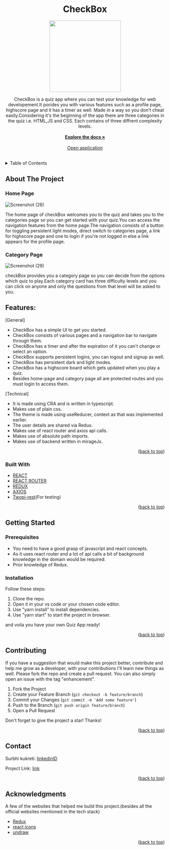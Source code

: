 
<div id="top"></div>

<!-- PROJECT LOGO -->
<br />
<div align="center">
   <h1 align="center">CheckBox</h1>
  <a href="https://github.com/surbhi84/checkboxQuiz-Typescript">
<img width="225" src="https://user-images.githubusercontent.com/56334321/169650629-a4eb9b24-307a-4663-bbb8-eb95785a0ddd.png" />
  </a>

 

  <p align="center">  
CheckBox is a quiz app where you can test your knowledge for web developement.It porides you with various features such as a profile page, highscore page and it has a timer as well. Made in a way so you don't cheat easily.Considering it's the beginning of the app there are three categories in the quiz i.e. HTML,JS and CSS. Each contains of three diffrent complexity levels.
    <br />
    <br />
    <a href="https://github.com/surbhi84/checkboxQuiz-Typescript"><strong>Explore the docs »</strong></a>
    <br />
    <br />
    <a href="checkboxdev.netlify.app">Open application</a>
    <br />
    <br />
  </p>
</div>

<!-- TABLE OF CONTENTS -->
<details>
  <summary>Table of Contents</summary>
  <ol>
    <li>
      <a href="#about-the-project">About The Project</a>
      <ul>
        <li><a href="#built-with">Built With</a></li>
      </ul>
    </li>
    <li>
      <a href="#getting-started">Getting Started</a>
      <ul>
        <li><a href="#prerequisites">Prerequisites</a></li>
        <li><a href="#installation">Installation</a></li>
      </ul>
    </li>
    <li><a href="#contributing">Contributing</a></li>
    <li><a href="#contact">Contact</a></li>
    <li><a href="#acknowledgments">Acknowledgments</a></li>
  </ol>
</details>

<!-- ABOUT THE PROJECT -->

## About The Project

### Home Page

![Screenshot (26)](https://user-images.githubusercontent.com/56334321/169649498-8c79d2ab-18ae-4d39-acbf-d519225a2701.png)

The home page of checkBox welcomes you to the quiz and takes you to the categories page so you can get started with your quiz.You can access the navigation features from the home page.The navigation consists of a button for toggling persistent light modes, direct switch to categories page, a link for highscore page and one to login if you're not logged in else a link appears for the profile page.

### Category Page

![Screenshot (29)](https://user-images.githubusercontent.com/56334321/169649562-1082604a-69d3-40f3-957c-9ef347816335.png)

checkBox provides you a category page so you can decide from the options which quiz to play.Each category card has three difficulty levels and you can click on anyone and only the questions from that level will be asked to you.


## Features:

[General]

- CheckBox has a simple UI to get you started.
- CheckBox consists of various pages and a navigation bar to navigate through them.
- CheckBox has a timer and after the expiration of it you can't change or select an option.
- CheckBox supports persistent logins, you can logout and signup as well.
- CheckBox has persistent dark and light modes.
- CheckBox has a highscore board which gets updated when you play a quiz.
- Besides home-page and category page all are protected routes and you must login to access them.


[Technical]

- It is made using CRA and is written in typescript.
- Makes use of plain css.
- The theme is made using useReducer, context as that was implemented earlier.
- The user details are shared via Redux.
- Makes use of react router and axios api calls.
- Makes use of absolute path imports.
- Makes use of backend written in mirageJs.


<p align="right">(<a href="#top">back to top</a>)</p>

### Built With

- [REACT](https://reactjs.org/)
- [REACT ROUTER](https://reactrouter.com/)
- [REDUX](https://redux.js.org/)
- [AXIOS](https://axios-http.com/)
- [Twopi-rest](https://www.npmjs.com/package/twopi-rest)(For testing)


<p align="right">(<a href="#top">back to top</a>)</p>

<!-- GETTING STARTED -->

## Getting Started

### Prerequisites

- You need to have a good grasp of javascript and react concepts.
- As it uses react router and a lot of api calls a bit of background knowledge in the domain would be required.
- Prior knowledge of Redux.


### Installation

Follow these steps:

1. Clone the repo.
2. Open it in your vs code or your chosen code editor.
3. Use "yarn install" to install dependencies.
4. Use "yarn start" to start the project in browser.

and voila you have your own Quiz App ready!

<p align="right">(<a href="#top">back to top</a>)</p>

<!-- CONTRIBUTING -->

## Contributing

If you have a suggestion that would make this project better, contribute and help me grow as a developer, with your contributions I'll learn new things as well. Please fork the repo and create a pull request. You can also simply open an issue with the tag "enhancement".

1. Fork the Project
2. Create your Feature Branch (`git checkout -b feature/branch`)
3. Commit your Changes (`git commit -m 'Add some feature'`)
4. Push to the Branch (`git push origin feature/branch`)
5. Open a Pull Request

Don't forget to give the project a star! Thanks!

<p align="right">(<a href="#top">back to top</a>)</p>

<!-- CONTACT -->

## Contact

Surbhi kukreti: [linkedinID](https://www.linkedin.com/in/surbhi-kukreti-a91b0b163)

Project Link: [link](https://github.com/surbhi84/checkboxQuiz-Typescript)

<p align="right">(<a href="#top">back to top</a>)</p>

<!-- ACKNOWLEDGMENTS -->

## Acknowledgments

A few of the websites that helped me build this project.(besides all the official websites mentioned in the tech stack)

- [Redux](https://redux.js.org/tutorials/typescript-quick-start)
- [react icons](https://react-icons.github.io/react-icons/)
- [undraw](https://undraw.co/)



<p align="right">(<a href="#top">back to top</a>)</p>
